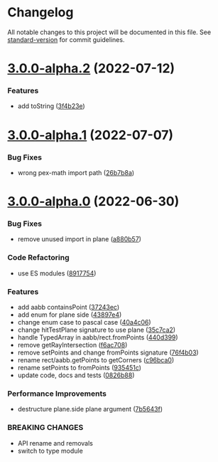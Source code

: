 # Changelog

All notable changes to this project will be documented in this file. See [standard-version](https://github.com/conventional-changelog/standard-version) for commit guidelines.

# [3.0.0-alpha.2](https://github.com/pex-gl/pex-geom/compare/v3.0.0-alpha.1...v3.0.0-alpha.2) (2022-07-12)


### Features

* add toString ([3f4b23e](https://github.com/pex-gl/pex-geom/commit/3f4b23e3a5bf8a1b4b8a61fed22f1879af1d05d1))



# [3.0.0-alpha.1](https://github.com/pex-gl/pex-geom/compare/v3.0.0-alpha.0...v3.0.0-alpha.1) (2022-07-07)


### Bug Fixes

* wrong pex-math import path ([26b7b8a](https://github.com/pex-gl/pex-geom/commit/26b7b8a7089f17f89f8571fa31f36d8aa142632d))



# [3.0.0-alpha.0](https://github.com/pex-gl/pex-geom/compare/v2.0.2...v3.0.0-alpha.0) (2022-06-30)


### Bug Fixes

* remove unused import in plane ([a880b57](https://github.com/pex-gl/pex-geom/commit/a880b577b17b99faafd39bd8ca33037748f80278))


### Code Refactoring

* use ES modules ([8917754](https://github.com/pex-gl/pex-geom/commit/891775457b2b43926214361ac61c8b704ff20466))


### Features

* add aabb containsPoint ([37243ec](https://github.com/pex-gl/pex-geom/commit/37243ecb52bf5ff4949e04c8e20aa68fc640c31d))
* add enum for plane side ([43897e4](https://github.com/pex-gl/pex-geom/commit/43897e4a84e11db7831a548e4841937b3a84d570))
* change enum case to pascal case ([40a4c06](https://github.com/pex-gl/pex-geom/commit/40a4c06cf99e96c0c51d7140c13e3833e3c8335e))
* change hitTestPlane signature to use plane ([35c7ca2](https://github.com/pex-gl/pex-geom/commit/35c7ca2324f9d8eb22d70f0d329827c555357f9d))
* handle TypedArray in aabb/rect.fromPoints ([440d399](https://github.com/pex-gl/pex-geom/commit/440d3994ae7e3e864c4e2836576be62667290460))
* remove getRayIntersection ([f6ac708](https://github.com/pex-gl/pex-geom/commit/f6ac7080c8b7a059286531c398b7ade47c1900dd))
* remove setPoints and change fromPoints signature ([76f4b03](https://github.com/pex-gl/pex-geom/commit/76f4b03090c5380091f2d15f1428b76413f4be69))
* rename rect/aabb.getPoints to getCorners ([c96bca0](https://github.com/pex-gl/pex-geom/commit/c96bca069aed771437f85048739568fc6984c2b1))
* rename setPoints to fromPoints ([935451c](https://github.com/pex-gl/pex-geom/commit/935451ce2989e75b57bd371037092290e48bd52b))
* update code, docs and tests ([0826b88](https://github.com/pex-gl/pex-geom/commit/0826b880f9199b528b5ec6a852d4ae6dd27d4547))


### Performance Improvements

* destructure plane.side plane argument ([7b5643f](https://github.com/pex-gl/pex-geom/commit/7b5643f6c2bf08a6e5ffa7205f797171e7fcf8be))


### BREAKING CHANGES

* API rename and removals
* switch to type module
